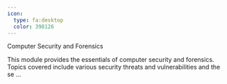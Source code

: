 ```yaml
---
icon:
  type: fa:desktop
  color: 398126
---
```

Computer Security and Forensics

This module provides the essentials of computer security and forensics. Topics covered include various security threats and vulnerabilities and the se ... 
